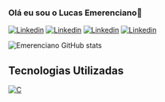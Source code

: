 ### Olá eu sou o Lucas Emerenciano👋

[![Linkedin](https://img.shields.io/badge/LinkedIn-0077B5?style=for-the-badge&logo=linkedin&logoColor=white)](www.linkedin.com/in/lucas-emerenciano-ramos-73031a2b5)
[![Linkedin](https://img.shields.io/badge/LinkedIn-0077B5?style=for-the-badge&logo=linkedin&logoColor=white)](www.linkedin.com/in/lucas-emerenciano-ramos-73031a2b5)
[![Linkedin](https://img.shields.io/badge/LinkedIn-0077B5?style=for-the-badge&logo=linkedin&logoColor=white)](www.linkedin.com/in/lucas-emerenciano-ramos-73031a2b5)
[![Linkedin](https://img.shields.io/badge/LinkedIn-0077B5?style=for-the-badge&logo=linkedin&logoColor=white)](www.linkedin.com/in/lucas-emerenciano-ramos-73031a2b5)

![Emerenciano GitHub stats](https://github-readme-stats.vercel.app/api?username=EmerencianoJPG&show_icons=true&theme=tokyonight)

## Tecnologias Utilizadas

[![C](https://img.shields.io/badge/LinkedIn-0077B5?style=for-the-badge&logo=linkedin&logoColor=white)](www.linkedin.com/in/lucas-emerenciano-ramos-73031a2b5)
